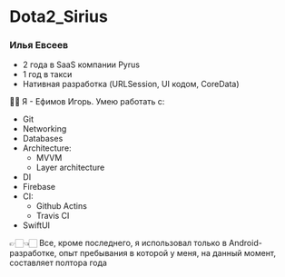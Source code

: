 # Dota2_Sirius

### Илья Евсеев
<ul>
    <li>2 года в SaaS компании Pyrus</li>
    <li>1 год в такси</li>
    <li>Нативная разработка (URLSession, UI кодом, CoreData)</li>
</ul>


👋🏻 Я - Ефимов Игорь. Умею работать с:
  * Git
  * Networking
  * Databases
  * Architecture:
    * MVVM
    * Layer architecture
  * DI
  * Firebase
  * CI:
    * Github Actins
    * Travis CI
  * SwiftUI

  👉🏻👈🏻 Все, кроме последнего, я использовал только в Android-разработке, опыт пребывания в которой у меня, на данный момент, составляет полтора года